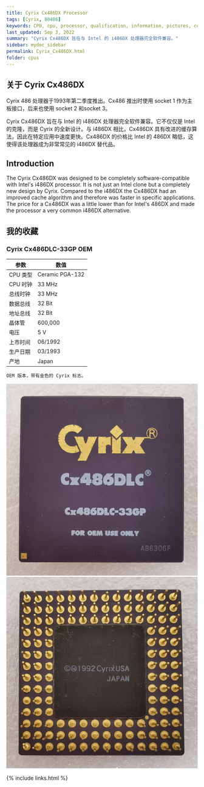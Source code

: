 ```yaml
---
title: Cyrix Cx486DX Processor
tags: [Cyrix, 80486]
keywords: CPU, cpu, processor, qualification, information, pictures, core, frequency, chip packaging, packaging, cpu info, x86, collection, amd, cyrix, harris, ibm, idt, iit, intel, motorola, nec, sgs, sgs-thomson, siemens, ST, signetics, mhs, ti, texas instruments, ulsi, umc, weitek, zilog, 808x, 8085, 8088, 8086, 80188, 80186, 80286, 286, 80386, 386, i386, Am386, 386sx, 386dx, 486, i486, 586, 486sx, 486dx, overdrive, 487, pentium, 586, 5x86, 386dlc, 386slc, 486dx2, mmx, ppro, pentium-pro, pro, athlon, duron, z80, dirk oppelt, dirk, oppelt, engineering, sample, samples
last_updated: Sep 3, 2022
summary: "Cyrix Cx486DX 旨在与 Intel 的 i486DX 处理器完全软件兼容。"
sidebar: mydoc_sidebar
permalink: Cyrix_Cx486DX.html
folder: cpus
---
```


## 关于 Cyrix Cx486DX

Cyrix 486 处理器于1993年第二季度推出。Cx486 推出时使用 socket 1 作为主板接口，后来也使用 socket 2 和socket 3。

Cyrix Cx486DX 旨在与 Intel 的 i486DX 处理器完全软件兼容。它不仅仅是 Intel 的克隆，而是 Cyrix 的全新设计。与 i486DX 相比，Cx486DX 具有改进的缓存算法，因此在特定应用中速度更快。Cx486DX 的价格比 Intel 的 486DX 略低，这使得该处理器成为非常常见的 i486DX 替代品。

## Introduction

The Cyrix Cx486DX was designed to be completely software-compatible with Intel's i486DX processor. It is not just an Intel clone but a completely new design by Cyrix. Compared to the i486DX the Cx486DX had an improved cache algorithm and therefore was faster in specific applications. The price for a Cx486DX was a little lower than for Intel's 486DX and made the processor a very common i486DX alternative.

## 我的收藏

### Cyrix Cx486DLC-33GP OEM

| 参数 | 数值 |
| ------ | ------ |
| CPU 类型 | Ceramic PGA-132 |
| CPU 时钟 | 33 MHz |
| 总线时钟 | 33 MHz |
| 数据总线 | 32 Bit |
| 地址总线 | 32 Bit |
| 晶体管 | 600,000 |
| 电压 | 5 V |
| 上市时间 | 06/1992 |
| 生产日期 | 03/1993 |
| 产地 | Japan |

```
OEM 版本，带有金色的 Cyrix 标志。
```

![Cyrix Cx486DLC-33GP OEM 正面](/images/cpus/Cyrix/Cyrix_Cx486DLC-33GP_OEM_1.jpg)
![Cyrix Cx486DLC-33GP OEM 反面](/images/cpus/Cyrix/Cyrix_Cx486DLC-33GP_OEM_2.jpg)

{% include links.html %}
